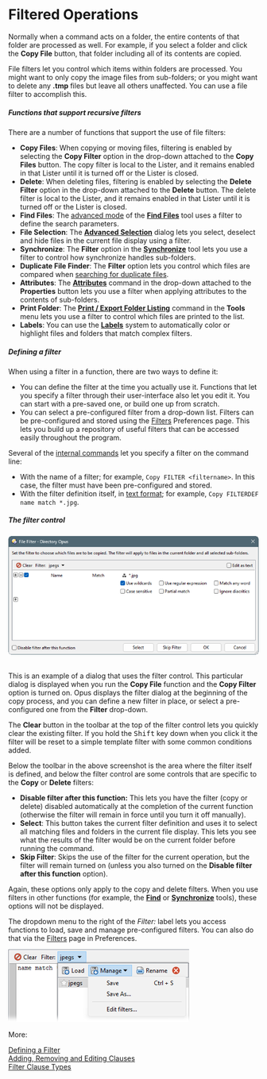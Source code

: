 # Filtered Operations

Normally when a command acts on a folder, the entire contents of that folder are processed as well. For example, if you select a folder and click the **Copy File** button, that folder including all of its contents are copied.

File filters let you control which items within folders are processed. You might want to only copy the image files from sub-folders; or you might want to delete any **.tmp** files but leave all others unaffected. You can use a file filter to accomplish this.

##### Functions that support recursive filters

There are a number of functions that support the use of file filters:

- **Copy Files**: When copying or moving files, filtering is enabled by selecting the **Copy Filter** option in the drop-down attached to the **Copy Files** button. The copy filter is local to the Lister, and it remains enabled in that Lister until it is turned off or the Lister is closed.
- **Delete**: When deleting files, filtering is enabled by selecting the **Delete Filter** option in the drop-down attached to the **Delete** button. The delete filter is local to the Lister, and it remains enabled in that Lister until it is turned off or the Lister is closed.
- **Find Files**: The [advanced mode](/Manual/basic_concepts/searching_and_filtering/find_files/advanced_find/README.md) of the **[Find Files](/Manual/basic_concepts/searching_and_filtering/find_files/README.md)** tool uses a filter to define the search parameters.
- **File Selection**: The **[Advanced Selection](/Manual/basic_concepts/selecting_files/advanced_selection.md)** dialog lets you select, deselect and hide files in the current file display using a filter.
- **Synchronize**: The **Filter** option in the **[Synchronize](copying_moving_and_deleting_files/copying_updated_files/synchronize.md)** tool lets you use a filter to control how synchronize handles sub-folders.
- **Duplicate File Finder**: The **Filter** option lets you control which files are compared when [searching for duplicate files](/Manual/additional_functionality/duplicate_file_finder.md).
- **Attributes**: The **[Attributes](changing_attributes.md)** command in the drop-down attached to the **Properties** button lets you use a filter when applying attributes to the contents of sub-folders.
- **Print Folder**: The **[Print / Export Folder Listing](/Manual/additional_functionality/print_folder.md)** command in the **Tools** menu lets you use a filter to control which files are printed to the list.
- **Labels**: You can use the **[Labels](labels.md)** system to automatically color or highlight files and folders that match complex filters.

##### Defining a filter

When using a filter in a function, there are two ways to define it:

- You can define the filter at the time you actually use it. Functions that let you specify a filter through their user-interface also let you edit it. You can start with a pre-saved one, or build one up from scratch.
- You can select a pre-configured filter from a drop-down list. Filters can be pre-configured and stored using the [Filters](/Manual/preferences/preferences_categories/filtering_and_sorting/filters.md) Preferences page. This lets you build up a repository of useful filters that can be accessed easily throughout the program.

Several of the [internal commands](/Manual/reference/command_reference/internal_commands/README.md) let you specify a filter on the command line:

- With the name of a filter; for example, `Copy FILTER <filtername>`. In this case, the filter must have been pre-configured and stored.
- With the filter definition itself, in [text format](/Manual/file_operations/filtered_operations/textual_filters.md); for example, `Copy FILTERDEF name match *.jpg`.

##### The filter control

![](/Manual/images/media/13/file_filter.png) 

This is an example of a dialog that uses the filter control. This particular dialog is displayed when you run the **Copy File** function and the **Copy Filter** option is turned on. Opus displays the filter dialog at the beginning of the copy process, and you can define a new filter in place, or select a pre-configured one from the **Filter** drop-down.

The **Clear** button in the toolbar at the top of the filter control lets you quickly clear the existing filter. If you hold the <kbd>Shift</kbd> key down when you click it the filter will be reset to a simple template filter with some common conditions added.

Below the toolbar in the above screenshot is the area where the filter itself is defined, and below the filter control are some controls that are specific to the **Copy** or **Delete** filters:

- **Disable filter after this function:** This lets you have the filter (copy or delete) disabled automatically at the completion of the current function (otherwise the filter will remain in force until you turn it off manually).
- **Select**: This button takes the current filter definition and uses it to select all matching files and folders in the current file display. This lets you see what the results of the filter would be on the current folder before running the command.
- **Skip Filter**: Skips the use of the filter for the current operation, but the filter will remain turned on (unless you also turned on the **Disable filter after this function** option).

Again, these options only apply to the copy and delete filters. When you use filters in other functions (for example, the **[Find](/Manual/basic_concepts/searching_and_filtering/find_files/README.md)** or **[Synchronize](copying_moving_and_deleting_files/copying_updated_files/synchronize.md)** tools), these options will not be displayed.

The dropdown menu to the right of the *Filter:* label lets you access functions to load, save and manage pre-configured filters. You can also do that via the [Filters](/Manual/preferences/preferences_categories/filtering_and_sorting/filters.md) page in Preferences.

![](/Manual/images/media/13/filter_drop-down.png)

More:

[Defining a Filter](/Manual/file_operations/filtered_operations/defining_a_filter.md)  
[Adding, Removing and Editing Clauses](/Manual/file_operations/filtered_operations/adding_removing_and_editing_clauses.md)  
[Filter Clause Types](/Manual/file_operations/filtered_operations/filter_clause_types.md)  
